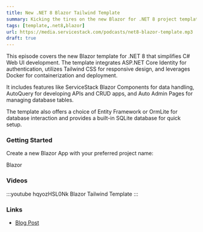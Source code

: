 ```yaml
---
title: New .NET 8 Blazor Tailwind Template
summary: Kicking the tires on the new Blazor for .NET 8 project template for streamlined Web UI development in C#
tags: [template,.net8,blazor]
url: https://media.servicestack.com/podcasts/net8-blazor-template.mp3
draft: true
---
```


This episode covers the new Blazor template for .NET 8 that simplifies C# Web UI development. 
The template integrates ASP.NET Core Identity for authentication, utilizes Tailwind CSS for 
responsive design, and leverages Docker for containerization and deployment. 

It includes features like ServiceStack Blazor Components for data handling, AutoQuery for 
developing APIs and CRUD apps, and Auto Admin Pages for managing database tables. 

The template also offers a choice of Entity Framework or OrmLite for database interaction 
and provides a built-in SQLite database for quick setup.

### Getting Started

Create a new Blazor App with your preferred project name:

<project-creator v-slot="x">
    <project-template :name="x.text" repo="NetCoreTemplates/blazor" :tags="['auto','tailwind']">
        <div class="mb-3 text-xl font-medium text-gray-700 dark:text-gray-200">Blazor</div>
        <template #icon>
            <img class='w-12 h-12' src="/img/svgs/blazor.svg">
        </template>
    </project-template>
</project-creator>

### Videos

:::youtube hqyozHSL0Nk
Blazor Tailwind Template
:::

### Links

- [Blog Post](/posts/net8-blazor-template)